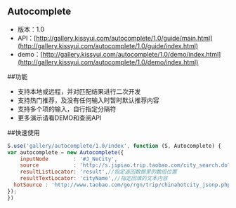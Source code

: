 ## Autocomplete

* 版本：1.0
* API：[http://gallery.kissyui.com/autocomplete/1.0/guide/main.html](http://gallery.kissyui.com/autocomplete/1.0/guide/index.html)
* demo：[http://gallery.kissyui.com/autocomplete/1.0/demo/index.html](http://gallery.kissyui.com/autocomplete/1.0/demo/index.html)

##功能
* 支持本地或远程，并对匹配结果进行二次开发
* 支持热门推荐，及没有任何输入时暂时默认推荐内容
* 支持多个项的输入，自行指定分隔符
* 更多演示请看DEMO和查阅API

##快速使用

```javascript
S.use('gallery/autocomplete/1.0/index', function (S, Autocomplete) {
var autocomplete = new Autocomplete({
    inputNode        : '#J_NeCity',
    source           : 'http://s.jipiao.trip.taobao.com/city_search.do?lines={maxResults}&q={query}',
    resultListLocator: 'result',//指定返回数据里的数组位置
    resultTextLocator: 'cityName',//指定回填的文本内容
  hotSource : 'http://www.taobao.com/go/rgn/trip/chinahotcity_jsonp.php'//不指定及没有热门推荐，必须按照此数据模板提供，其他数据格式需要自行重新配置hotResultsFormatter和hotResultsLocator
});
})
```

